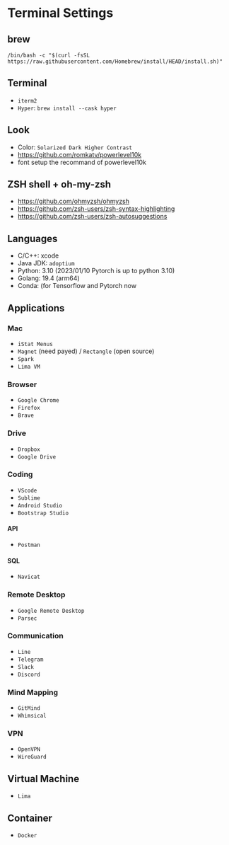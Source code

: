 # Terminal Settings

## brew
`/bin/bash -c "$(curl -fsSL https://raw.githubusercontent.com/Homebrew/install/HEAD/install.sh)"`

## Terminal
* `iterm2`
* `Hyper`: `brew install --cask hyper`

## Look
* Color: `Solarized Dark Higher Contrast`
* https://github.com/romkatv/powerlevel10k
* font setup the recommand of powerlevel10k

## ZSH shell + oh-my-zsh
* https://github.com/ohmyzsh/ohmyzsh
* https://github.com/zsh-users/zsh-syntax-highlighting
* https://github.com/zsh-users/zsh-autosuggestions

## Languages
* C/C++: xcode
* Java JDK: `adoptium`
* Python: 3.10 (2023/01/10 Pytorch is up to python 3.10)
* Golang: 19.4 (arm64)
* Conda:  (for Tensorflow and Pytorch now

## Applications

### Mac
* `iStat Menus`
* `Magnet` (need payed) / `Rectangle` (open source)
* `Spark`
* `Lima VM`

### Browser
* `Google Chrome`
* `Firefox`
* `Brave`

### Drive
* `Dropbox`
* `Google Drive`

### Coding
* `VScode`
* `Sublime`
* `Android Studio`
* `Bootstrap Studio`

#### API
* `Postman`

#### SQL
* `Navicat`

### Remote Desktop
* `Google Remote Desktop`
* `Parsec`

### Communication
* `Line`
* `Telegram`
* `Slack`
* `Discord`

### Mind Mapping
* `GitMind`
* `Whimsical`

### VPN
* `OpenVPN`
* `WireGuard`

## Virtual Machine
* `Lima`

## Container
* `Docker`

